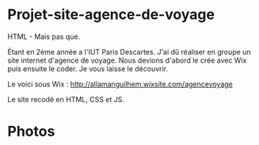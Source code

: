 # Projet-site-agence-de-voyage
HTML - Mais pas que.

Étant en 2ème année a l'IUT Paris Descartes.
J'ai dû réaliser en groupe un site internet d'agence de voyage.
Nous devions d'abord le crée avec Wix puis ensuite le coder.
Je vous laisse le découvrir.

Le voici sous Wix : http://allamanguilhem.wixsite.com/agencevoyage

Le site recodé en HTML, CSS et JS.

# Photos

